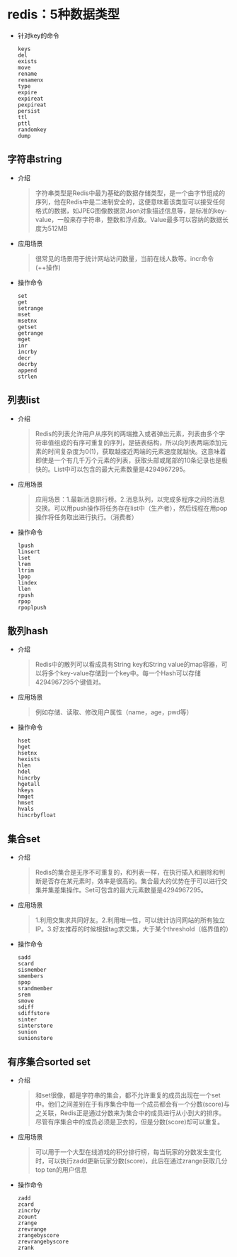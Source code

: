 # redis：5种数据类型
* 针对key的命令
    ```shell
    keys
    del
    exists
    move
    rename
    renamenx
    type
    expire
    expireat
    pexpireat
    persist
    ttl
    pttl
    randomkey
    dump
    ```
## 字符串string
* 介绍

  >字符串类型是Redis中最为基础的数据存储类型，是一个由字节组成的序列，他在Redis中是二进制安全的，这便意味着该类型可以接受任何格式的数据，如JPEG图像数据货Json对象描述信息等，是标准的key-value，一般来存字符串，整数和浮点数。Value最多可以容纳的数据长度为512MB
* 应用场景
  
  >很常见的场景用于统计网站访问数量，当前在线人数等。incr命令(++操作)
* 操作命令
    ```shell
    set
    get
    setrange
    mset
    msetnx
    getset
    getrange
    mget
    inr
    incrby
    decr
    decrby
    append
    strlen
    ```
## 列表list
* 介绍
   >Redis的列表允许用户从序列的两端推入或者弹出元素，列表由多个字符串值组成的有序可重复的序列，是链表结构，所以向列表两端添加元素的时间复杂度为0(1)，获取越接近两端的元素速度就越快。这意味着即使是一个有几千万个元素的列表，获取头部或尾部的10条记录也是极快的。List中可以包含的最大元素数量是4294967295。
* 应用场景
   >应用场景：1.最新消息排行榜。2.消息队列，以完成多程序之间的消息交换。可以用push操作将任务存在list中（生产者），然后线程在用pop操作将任务取出进行执行。（消费者）
* 操作命令
   ```shell
   lpush
   linsert
   lset
   lrem
   ltrim
   lpop
   lindex
   llen
   rpush
   rpop
   rpoplpush
   ```
## 散列hash
* 介绍
   >Redis中的散列可以看成具有String key和String value的map容器，可以将多个key-value存储到一个key中。每一个Hash可以存储4294967295个键值对。
* 应用场景
   >例如存储、读取、修改用户属性（name，age，pwd等）
* 操作命令
   ```shell
   hset
   hget
   hsetnx
   hexists
   hlen
   hdel
   hincrby
   hgetall
   hkeys
   hmget
   hmset
   hvals
   hincrbyfloat
   ```
## 集合set
* 介绍
   >Redis的集合是无序不可重复的，和列表一样，在执行插入和删除和判断是否存在某元素时，效率是很高的。集合最大的优势在于可以进行交集并集差集操作。Set可包含的最大元素数量是4294967295。
* 应用场景
   >1.利用交集求共同好友。2.利用唯一性，可以统计访问网站的所有独立IP。3.好友推荐的时候根据tag求交集，大于某个threshold（临界值的）
* 操作命令
   ```shell
   sadd
   scard
   sismember
   smembers
   spop
   srandmember
   srem
   smove
   sdiff
   sdiffstore
   sinter
   sinterstore
   sunion
   sunionstore
   ```
## 有序集合sorted set
* 介绍
   >和set很像，都是字符串的集合，都不允许重复的成员出现在一个set中。他们之间差别在于有序集合中每一个成员都会有一个分数(score)与之关联，Redis正是通过分数来为集合中的成员进行从小到大的排序。尽管有序集合中的成员必须是卫衣的，但是分数(score)却可以重复。

* 应用场景
    >可以用于一个大型在线游戏的积分排行榜，每当玩家的分数发生变化时，可以执行zadd更新玩家分数(score)，此后在通过zrange获取几分top ten的用户信息
* 操作命令
   ```shell
   zadd
   zcard
   zincrby
   zcount
   zrange
   zrevrange
   zrangebyscore
   zrevrangebyscore
   zrank
   ```